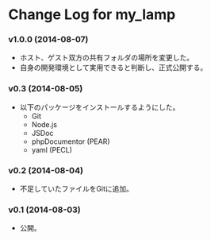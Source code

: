 # Change Log for my_lamp

### v1.0.0 (2014-08-07)
- ホスト、ゲスト双方の共有フォルダの場所を変更した。
- 自身の開発環境として実用できると判断し、正式公開する。

### v0.3 (2014-08-05)
- 以下のパッケージをインストールするようにした。
  - Git
  - Node.js
  - JSDoc
  - phpDocumentor (PEAR)
  - yaml (PECL)

### v0.2 (2014-08-04)
- 不足していたファイルをGitに追加。

### v0.1 (2014-08-03)
- 公開。